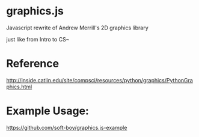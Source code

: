 # graphics.js
Javascript rewrite of Andrew Merrill's 2D graphics library

just like from Intro to CS~

# Reference
http://inside.catlin.edu/site/compsci/resources/python/graphics/PythonGraphics.html

# Example Usage:

https://github.com/soft-boy/graphics.js-example
